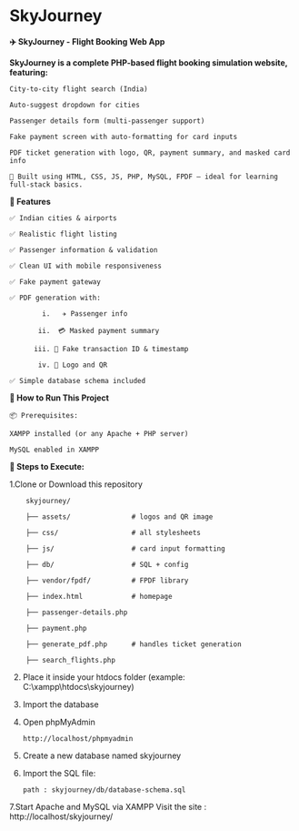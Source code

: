 # SkyJourney


**✈️ SkyJourney - Flight Booking Web App**


**SkyJourney is a complete PHP-based flight booking simulation website, featuring:**

    City-to-city flight search (India)

    Auto-suggest dropdown for cities

    Passenger details form (multi-passenger support)

    Fake payment screen with auto-formatting for card inputs

    PDF ticket generation with logo, QR, payment summary, and masked card info

    📄 Built using HTML, CSS, JS, PHP, MySQL, FPDF — ideal for learning full-stack basics.



**🧰 Features**

    ✅ Indian cities & airports

    ✅ Realistic flight listing

    ✅ Passenger information & validation

    ✅ Clean UI with mobile responsiveness

    ✅ Fake payment gateway

    ✅ PDF generation with:

            i.   ✈️ Passenger info
    
           ii.  💳 Masked payment summary

          iii. 🧾 Fake transaction ID & timestamp

           iv. 📎 Logo and QR

    ✅ Simple database schema included



**🚀 How to Run This Project**

    📦 Prerequisites:
  
    XAMPP installed (or any Apache + PHP server)

    MySQL enabled in XAMPP



**🧪 Steps to Execute:**

1.Clone or Download this repository

        skyjourney/
        
        ├── assets/               # logos and QR image
        
        ├── css/                  # all stylesheets
        
        ├── js/                   # card input formatting
        
        ├── db/                   # SQL + config
        
        ├── vendor/fpdf/          # FPDF library
        
        ├── index.html            # homepage
        
        ├── passenger-details.php
        
        ├── payment.php
        
        ├── generate_pdf.php      # handles ticket generation
        
        ├── search_flights.php
        

2. Place it inside your htdocs folder (example: C:\xampp\htdocs\skyjourney)

3. Import the database

4. Open phpMyAdmin

       http://localhost/phpmyadmin

6. Create a new database named skyjourney

7. Import the SQL file:
   
       path : skyjourney/db/database-schema.sql

7.Start Apache and MySQL via XAMPP
    Visit the site : http://localhost/skyjourney/

